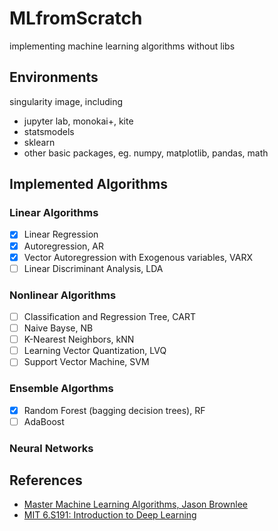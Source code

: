# MLfromScratch
implementing machine learning algorithms without libs

## Environments
singularity image, including
- jupyter lab, monokai+, kite
- statsmodels
- sklearn
- other basic packages, eg. numpy, matplotlib, pandas, math

## Implemented Algorithms
### Linear Algorithms
- [x] Linear Regression
- [x] Autoregression, AR
- [x] Vector Autoregression with Exogenous variables, VARX
- [ ] Linear Discriminant Analysis, LDA
### Nonlinear Algorithms
- [ ] Classification and Regression Tree, CART
- [ ] Naive Bayse, NB
- [ ] K-Nearest Neighbors, kNN
- [ ] Learning Vector Quantization, LVQ
- [ ] Support Vector Machine, SVM
### Ensemble Algorthms
- [x] Random Forest (bagging decision trees), RF
- [ ] AdaBoost
### Neural Networks

## References
- [Master Machine Learning Algorithms, Jason Brownlee](https://machinelearningmastery.com/master-machine-learning-algorithms/)
- [MIT 6.S191: Introduction to Deep Learning](http://introtodeeplearning.com/)